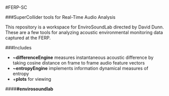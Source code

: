 #FERP-SC

###SuperCollider tools for Real-Time Audio Analysis 

This repository is a workspace for EnviroSoundLab directed by David Dunn. These are a few tools for analyzing acoustic environmental monitoring data captured at the FERP.

###Includes
* __~differenceEngine__ measures instantaneous acoustic difference by taking cosine distance on frame to frame audio feature vectors
* __~entropyEngine__ implements information dynamical measures of entropy
* +__plots__ for viewing

####__#envirosoundlab__